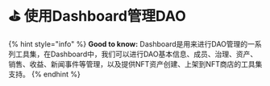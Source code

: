 # ⛳ 使用Dashboard管理DAO

{% hint style="info" %}
**Good to know:** Dashboard是用来进行DAO管理的一系列工具集，在Dashboard中，我们可以进行DAO基本信息、成员、治理、资产、销售、收益、新闻事件等管理，以及提供NFT资产创建、上架到NFT商店的工具集支持。
{% endhint %}
